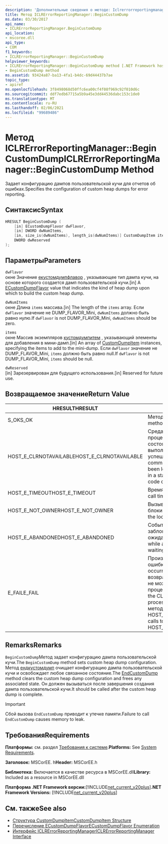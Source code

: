 ```yaml
---
description: 'Дополнительные сведения о методе: Iclrerrorreportingmanagergetbucketparametersforcurrentexception:: BeginCustomDump'
title: Метод ICLRErrorReportingManager::BeginCustomDump
ms.date: 03/30/2017
api_name:
- ICLRErrorReportingManager.BeginCustomDump
api_location:
- mscoree.dll
api_type:
- COM
f1_keywords:
- ICLRErrorReportingManager::BeginCustomDump
helpviewer_keywords:
- ICLRErrorReportingManager::BeginCustomDump method [.NET Framework hosting]
- BeginCustomDump method
ms.assetid: 93424a87-ba13-4fa1-b4dc-69d44437b7ae
topic_type:
- apiref
ms.openlocfilehash: 3f8498068d50ffc6ea00cf4f08f969c92f010d6c
ms.sourcegitcommit: ddf7edb67715a5b9a45e3dd44536dabc153c1de0
ms.translationtype: MT
ms.contentlocale: ru-RU
ms.lasthandoff: 02/06/2021
ms.locfileid: "99689486"
---
```

# <a name="iclrerrorreportingmanagerbegincustomdump-method"></a><span data-ttu-id="0d779-103">Метод ICLRErrorReportingManager::BeginCustomDump</span><span class="sxs-lookup"><span data-stu-id="0d779-103">ICLRErrorReportingManager::BeginCustomDump Method</span></span>

<span data-ttu-id="0d779-104">Задает конфигурацию дампов пользовательской кучи для отчетов об ошибках.</span><span class="sxs-lookup"><span data-stu-id="0d779-104">Specifies the configuration of custom heap dumps for error reporting.</span></span>  
  
## <a name="syntax"></a><span data-ttu-id="0d779-105">Синтаксис</span><span class="sxs-lookup"><span data-stu-id="0d779-105">Syntax</span></span>  
  
```cpp  
HRESULT BeginCustomDump (  
    [in] ECustomDumpFlavor dwFlavor,  
    [in] DWORD dwNumItems,  
    [in, size_is(dwNumItems), length_is(dwNumItems)] CustomDumpItem items[],  
    DWORD dwReserved  
);  
```  
  
## <a name="parameters"></a><span data-ttu-id="0d779-106">Параметры</span><span class="sxs-lookup"><span data-stu-id="0d779-106">Parameters</span></span>  

 `dwFlavor`  
 <span data-ttu-id="0d779-107">окне Значение [екустомдумпфлавор](ecustomdumpflavor-enumeration.md) , указывающее тип дампа кучи, на основе которого создается дамп пользовательской кучи.</span><span class="sxs-lookup"><span data-stu-id="0d779-107">[in] A [ECustomDumpFlavor](ecustomdumpflavor-enumeration.md) value that indicates the kind of heap dump upon which to build the custom heap dump.</span></span>  
  
 `dwNumItems`  
 <span data-ttu-id="0d779-108">окне Длина `items` массива.</span><span class="sxs-lookup"><span data-stu-id="0d779-108">[in] The length of the `items` array.</span></span> <span data-ttu-id="0d779-109">Если `dwFlavor` значение не DUMP_FLAVOR_Mini, `dwNumItems` должно быть равно нулю.</span><span class="sxs-lookup"><span data-stu-id="0d779-109">If `dwFlavor` is not DUMP_FLAVOR_Mini, `dwNumItems` should be zero.</span></span>  
  
 `items`  
 <span data-ttu-id="0d779-110">окне Массив экземпляров [кустомдумпитем](customdumpitem-structure.md) , указывающий элементы для добавления в мини-дамп.</span><span class="sxs-lookup"><span data-stu-id="0d779-110">[in] An array of [CustomDumpItem](customdumpitem-structure.md) instances, specifying the items to add to the mini-dump.</span></span> <span data-ttu-id="0d779-111">Если `dwFlavor` значение не DUMP_FLAVOR_Mini, `items` должно быть равно null.</span><span class="sxs-lookup"><span data-stu-id="0d779-111">If `dwFlavor` is not DUMP_FLAVOR_Mini, `items` should be null.</span></span>  
  
 `dwReserved`  
 <span data-ttu-id="0d779-112">[in] Зарезервирован для будущего использования.</span><span class="sxs-lookup"><span data-stu-id="0d779-112">[in] Reserved for future use.</span></span>  
  
## <a name="return-value"></a><span data-ttu-id="0d779-113">Возвращаемое значение</span><span class="sxs-lookup"><span data-stu-id="0d779-113">Return Value</span></span>  
  
|<span data-ttu-id="0d779-114">HRESULT</span><span class="sxs-lookup"><span data-stu-id="0d779-114">HRESULT</span></span>|<span data-ttu-id="0d779-115">Описание:</span><span class="sxs-lookup"><span data-stu-id="0d779-115">Description</span></span>|  
|-------------|-----------------|  
|<span data-ttu-id="0d779-116">S_OK</span><span class="sxs-lookup"><span data-stu-id="0d779-116">S_OK</span></span>|<span data-ttu-id="0d779-117">Метод возвратился успешно.</span><span class="sxs-lookup"><span data-stu-id="0d779-117">The method returned successfully.</span></span>|  
|<span data-ttu-id="0d779-118">HOST_E_CLRNOTAVAILABLE</span><span class="sxs-lookup"><span data-stu-id="0d779-118">HOST_E_CLRNOTAVAILABLE</span></span>|<span data-ttu-id="0d779-119">Среда CLR не была загружена в процесс, или среда CLR находится в состоянии, в котором она не может выполнить управляемый код или успешно обработать вызов.</span><span class="sxs-lookup"><span data-stu-id="0d779-119">The common language runtime (CLR) has not been loaded into a process, or the CLR is in a state in which it cannot run managed code or process the call successfully.</span></span>|  
|<span data-ttu-id="0d779-120">HOST_E_TIMEOUT</span><span class="sxs-lookup"><span data-stu-id="0d779-120">HOST_E_TIMEOUT</span></span>|<span data-ttu-id="0d779-121">Время ожидания вызова истекло.</span><span class="sxs-lookup"><span data-stu-id="0d779-121">The call timed out.</span></span>|  
|<span data-ttu-id="0d779-122">HOST_E_NOT_OWNER</span><span class="sxs-lookup"><span data-stu-id="0d779-122">HOST_E_NOT_OWNER</span></span>|<span data-ttu-id="0d779-123">Вызывающий объект не владеет блокировкой.</span><span class="sxs-lookup"><span data-stu-id="0d779-123">The caller does not own the lock.</span></span>|  
|<span data-ttu-id="0d779-124">HOST_E_ABANDONED</span><span class="sxs-lookup"><span data-stu-id="0d779-124">HOST_E_ABANDONED</span></span>|<span data-ttu-id="0d779-125">Событие было отменено, пока заблокированный поток или волокно ожидают его.</span><span class="sxs-lookup"><span data-stu-id="0d779-125">An event was canceled while a blocked thread or fiber was waiting on it.</span></span>|  
|<span data-ttu-id="0d779-126">E_FAIL</span><span class="sxs-lookup"><span data-stu-id="0d779-126">E_FAIL</span></span>|<span data-ttu-id="0d779-127">Произошла неизвестная фатальная ошибка.</span><span class="sxs-lookup"><span data-stu-id="0d779-127">An unknown catastrophic failure occurred.</span></span> <span data-ttu-id="0d779-128">После того как метод возвращает E_FAIL, среда CLR больше не может использоваться в процессе.</span><span class="sxs-lookup"><span data-stu-id="0d779-128">After a method returns E_FAIL, the CLR is no longer usable within the process.</span></span> <span data-ttu-id="0d779-129">Последующие вызовы методов размещения возвращают HOST_E_CLRNOTAVAILABLE.</span><span class="sxs-lookup"><span data-stu-id="0d779-129">Subsequent calls to hosting methods return HOST_E_CLRNOTAVAILABLE.</span></span>|  
  
## <a name="remarks"></a><span data-ttu-id="0d779-130">Remarks</span><span class="sxs-lookup"><span data-stu-id="0d779-130">Remarks</span></span>  

 <span data-ttu-id="0d779-131">`BeginCustomDump`Метод задает конфигурацию дампа пользовательской кучи.</span><span class="sxs-lookup"><span data-stu-id="0d779-131">The `BeginCustomDump` method sets custom heap dump configuration.</span></span> <span data-ttu-id="0d779-132">Метод [ендкустомдумп](iclrerrorreportingmanager-endcustomdump-method.md) очищает конфигурацию дампа пользовательской кучи и освобождает любое связанное состояние.</span><span class="sxs-lookup"><span data-stu-id="0d779-132">The [EndCustomDump](iclrerrorreportingmanager-endcustomdump-method.md) method clears the custom heap dump configuration and frees any associated state.</span></span> <span data-ttu-id="0d779-133">Он должен вызываться после завершения создания дампа пользовательской кучи.</span><span class="sxs-lookup"><span data-stu-id="0d779-133">It should be called after the custom heap dump is complete.</span></span>  
  
> [!IMPORTANT]
> <span data-ttu-id="0d779-134">Сбой вызова `EndCustomDump` приводит к утечке памяти.</span><span class="sxs-lookup"><span data-stu-id="0d779-134">Failure to call `EndCustomDump` causes memory to leak.</span></span>  
  
## <a name="requirements"></a><span data-ttu-id="0d779-135">Требования</span><span class="sxs-lookup"><span data-stu-id="0d779-135">Requirements</span></span>  

 <span data-ttu-id="0d779-136">**Платформы:** см. раздел [Требования к системе](../../get-started/system-requirements.md).</span><span class="sxs-lookup"><span data-stu-id="0d779-136">**Platforms:** See [System Requirements](../../get-started/system-requirements.md).</span></span>  
  
 <span data-ttu-id="0d779-137">**Заголовок:** MSCorEE. h</span><span class="sxs-lookup"><span data-stu-id="0d779-137">**Header:** MSCorEE.h</span></span>  
  
 <span data-ttu-id="0d779-138">**Библиотека:** Включается в качестве ресурса в MSCorEE.dll</span><span class="sxs-lookup"><span data-stu-id="0d779-138">**Library:** Included as a resource in MSCorEE.dll</span></span>  
  
 <span data-ttu-id="0d779-139">**Платформа .NET Framework версии:**[!INCLUDE[net_current_v20plus](../../../../includes/net-current-v20plus-md.md)]</span><span class="sxs-lookup"><span data-stu-id="0d779-139">**.NET Framework Versions:** [!INCLUDE[net_current_v20plus](../../../../includes/net-current-v20plus-md.md)]</span></span>  
  
## <a name="see-also"></a><span data-ttu-id="0d779-140">См. также</span><span class="sxs-lookup"><span data-stu-id="0d779-140">See also</span></span>

- [<span data-ttu-id="0d779-141">Структура CustomDumpItem</span><span class="sxs-lookup"><span data-stu-id="0d779-141">CustomDumpItem Structure</span></span>](customdumpitem-structure.md)
- [<span data-ttu-id="0d779-142">Перечисление ECustomDumpFlavor</span><span class="sxs-lookup"><span data-stu-id="0d779-142">ECustomDumpFlavor Enumeration</span></span>](ecustomdumpflavor-enumeration.md)
- [<span data-ttu-id="0d779-143">Интерфейс ICLRErrorReportingManager</span><span class="sxs-lookup"><span data-stu-id="0d779-143">ICLRErrorReportingManager Interface</span></span>](iclrerrorreportingmanager-interface.md)

